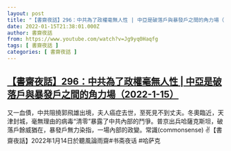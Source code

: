 ```yaml
---
layout: post
title: "【書齋夜話】296：中共為了政權毫無人性 | 中亞是破落戶與暴發戶之間的角力場（2022-1-15）"
date: 2022-01-15T21:38:01.000Z
author: 書齋夜話
from: https://www.youtube.com/watch?v=Jg9yq0Haqfg
tags: [ 書齋夜話 ]
categories: [ 書齋夜話 ]
---
```

<!--1642282681000-->
[【書齋夜話】296：中共為了政權毫無人性 | 中亞是破落戶與暴發戶之間的角力場（2022-1-15）](https://www.youtube.com/watch?v=Jg9yq0Haqfg)
------

<div>
又一血債，中共阻撓郭飛雄出境，夫人癌症去世，至死見不到丈夫。冬奧臨近，天津封城，毫無理由的病毒“清零”暴露了中共內部的鬥爭。普京出兵哈薩克斯坦，破落戶餘威猶在，暴發戶無力染指，一場內部的政變。常識(commonsense) ✌【書齋夜話】2022年1月14日於聽風論雨齋#书斋夜话 #哈萨克
</div>
